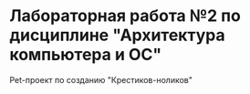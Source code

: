 # Лабораторная работа №2 по дисциплине "Архитектура компьютера и ОС"
Pet-проект по созданию "Крестиков-ноликов"
